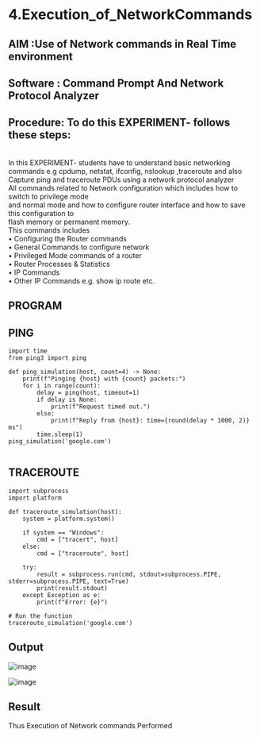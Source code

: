 # 4.Execution_of_NetworkCommands
## AIM :Use of Network commands in Real Time environment
## Software : Command Prompt And Network Protocol Analyzer
## Procedure: To do this EXPERIMENT- follows these steps:
<BR>
In this EXPERIMENT- students have to understand basic networking commands e.g cpdump, netstat, ifconfig, nslookup ,traceroute and also Capture ping and traceroute PDUs using a network protocol analyzer 
<BR>
All commands related to Network configuration which includes how to switch to privilege mode
<BR>
and normal mode and how to configure router interface and how to save this configuration to
<BR>
flash memory or permanent memory.
<BR>
This commands includes
<BR>
• Configuring the Router commands
<BR>
• General Commands to configure network
<BR>
• Privileged Mode commands of a router 
<BR>
• Router Processes & Statistics
<BR>
• IP Commands
<BR>
• Other IP Commands e.g. show ip route etc.
<BR>

## PROGRAM 
## PING
```
import time
from ping3 import ping

def ping_simulation(host, count=4) -> None:
    print(f"Pinging {host} with {count} packets:")
    for i in range(count):
        delay = ping(host, timeout=1)
        if delay is None:
            print(f"Request timed out.")
        else:
            print(f"Reply from {host}: time={round(delay * 1000, 2)} ms")
        time.sleep(1)
ping_simulation('google.com')


```
## TRACEROUTE
```
import subprocess
import platform

def traceroute_simulation(host):
    system = platform.system()

    if system == "Windows":
        cmd = ["tracert", host]
    else:
        cmd = ["traceroute", host]

    try:
        result = subprocess.run(cmd, stdout=subprocess.PIPE, stderr=subprocess.PIPE, text=True)
        print(result.stdout)
    except Exception as e:
        print(f"Error: {e}")

# Run the function
traceroute_simulation('google.com')
```
## Output

![image](https://github.com/user-attachments/assets/74b71e52-e39d-44da-b7b2-52cf64264f0b)

![image](https://github.com/user-attachments/assets/59e25ede-b3a0-4519-a476-bf28a01c8e38)

## Result
Thus Execution of Network commands Performed 
